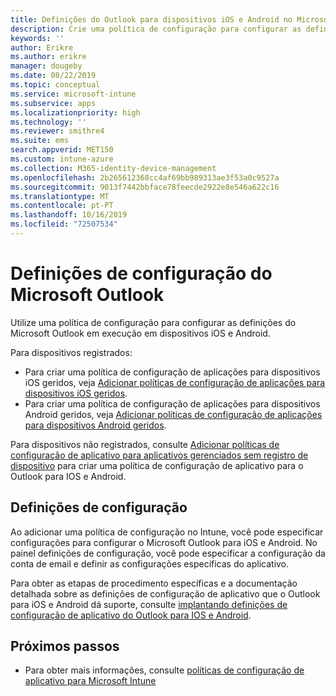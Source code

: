 ```yaml
---
title: Definições do Outlook para dispositivos iOS e Android no Microsoft Intune
description: Crie uma política de configuração para configurar as definições do Microsoft Outlook em execução em dispositivos iOS e Android.
keywords: ''
author: Erikre
ms.author: erikre
manager: dougeby
ms.date: 08/22/2019
ms.topic: conceptual
ms.service: microsoft-intune
ms.subservice: apps
ms.localizationpriority: high
ms.technology: ''
ms.reviewer: smithre4
ms.suite: ems
search.appverid: MET150
ms.custom: intune-azure
ms.collection: M365-identity-device-management
ms.openlocfilehash: 2b265612368cc4af69bb989313ae3f53a0c9527a
ms.sourcegitcommit: 9013f7442bbface78feecde2922e8e546a622c16
ms.translationtype: MT
ms.contentlocale: pt-PT
ms.lasthandoff: 10/16/2019
ms.locfileid: "72507534"
---
```

# <a name="microsoft-outlook-configuration-settings"></a>Definições de configuração do Microsoft Outlook 

Utilize uma política de configuração para configurar as definições do Microsoft Outlook em execução em dispositivos iOS e Android. 

Para dispositivos registrados:
- Para criar uma política de configuração de aplicações para dispositivos iOS geridos, veja [Adicionar políticas de configuração de aplicações para dispositivos iOS geridos](app-configuration-policies-use-ios.md). 
- Para criar uma política de configuração de aplicações para dispositivos Android geridos, veja [Adicionar políticas de configuração de aplicações para dispositivos Android geridos](app-configuration-policies-use-android.md). 

Para dispositivos não registrados, consulte [Adicionar políticas de configuração de aplicativo para aplicativos gerenciados sem registro de dispositivo](app-configuration-policies-managed-app.md) para criar uma política de configuração de aplicativo para o Outlook para IOS e Android.

## <a name="configuration-settings"></a>Definições de configuração

Ao adicionar uma política de configuração no Intune, você pode especificar configurações para configurar o Microsoft Outlook para iOS e Android. No painel definições de configuração, você pode especificar a configuração da conta de email e definir as configurações específicas do aplicativo.

Para obter as etapas de procedimento específicas e a documentação detalhada sobre as definições de configuração de aplicativo que o Outlook para iOS e Android dá suporte, consulte [implantando definições de configuração de aplicativo do Outlook para IOS e Android](https://docs.microsoft.com/exchange/clients-and-mobile-in-exchange-online/outlook-for-ios-and-android/outlook-for-ios-and-android-configuration-with-microsoft-intune).

## <a name="next-steps"></a>Próximos passos

- Para obter mais informações, consulte [políticas de configuração de aplicativo para Microsoft Intune](app-configuration-policies-overview.md)
